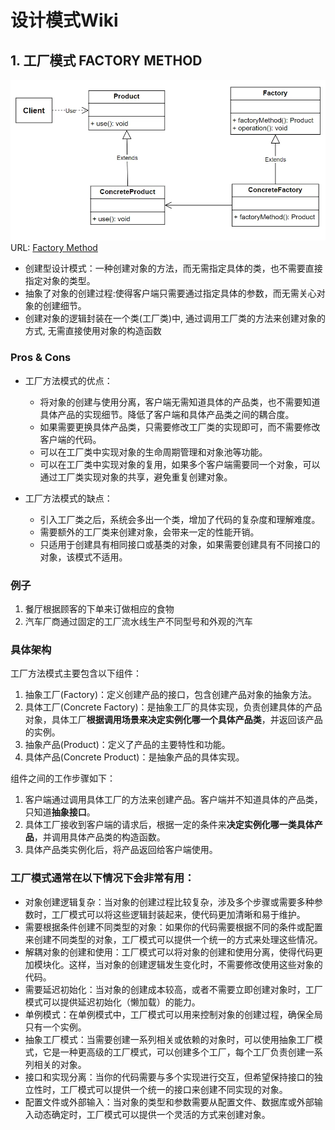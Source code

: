 # 设计模式Wiki 

## 1. 工厂模式 FACTORY METHOD 

![alt text](FacMethod.png)
URL: [Factory Method](https://mp.weixin.qq.com/s?__biz=MzAxNDc5MDYwNw==&mid=2247486481&idx=1&sn=5b60546dea5cff1033551a6ec57aeeda&scene=19#wechat_redirect) 

- 创建型设计模式：一种创建对象的方法，而无需指定具体的类，也不需要直接指定对象的类型。
- 抽象了对象的创建过程:使得客户端只需要通过指定具体的参数，而无需关心对象的创建细节。
- 创建对象的逻辑封装在一个类(工厂类)中, 通过调用工厂类的方法来创建对象的方式, 无需直接使用对象的构造函数  

### Pros & Cons  
- 工厂方法模式的优点：
    - 将对象的创建与使用分离，客户端无需知道具体的产品类，也不需要知道具体产品的实现细节。降低了客户端和具体产品类之间的耦合度。
    - 如果需要更换具体产品类，只需要修改工厂类的实现即可，而不需要修改客户端的代码。
    - 可以在工厂类中实现对象的生命周期管理和对象池等功能。
    - 可以在工厂类中实现对象的复用，如果多个客户端需要同一个对象，可以通过工厂类实现对象的共享，避免重复创建对象。

- 工厂方法模式的缺点：
    - 引入工厂类之后，系统会多出一个类，增加了代码的复杂度和理解难度。
    - 需要额外的工厂类来创建对象，会带来一定的性能开销。
    - 只适用于创建具有相同接口或基类的对象，如果需要创建具有不同接口的对象，该模式不适用。

### 例子 
1. 餐厅根据顾客的下单来订做相应的食物 
2. 汽车厂商通过固定的工厂流水线生产不同型号和外观的汽车 

### 具体架构
工厂方法模式主要包含以下组件：
1. 抽象工厂(Factory)：定义创建产品的接口，包含创建产品对象的抽象方法。
2. 具体工厂(Concrete Factory)：是抽象工厂的具体实现，负责创建具体的产品对象，具体工厂**根据调用场景来决定实例化哪一个具体产品类**，并返回该产品的实例。
3. 抽象产品(Product)：定义了产品的主要特性和功能。
4. 具体产品(Concrete Product)：是抽象产品的具体实现。


组件之间的工作步骤如下：
1. 客户端通过调用具体工厂的方法来创建产品。客户端并不知道具体的产品类，只知道**抽象接口**。
2. 具体工厂接收到客户端的请求后，根据一定的条件来**决定实例化哪一类具体产品**，并调用具体产品类的构造函数。
3. 具体产品类实例化后，将产品返回给客户端使用。  


### 工厂模式通常在以下情况下会非常有用：

- 对象创建逻辑复杂：当对象的创建过程比较复杂，涉及多个步骤或需要多种参数时，工厂模式可以将这些逻辑封装起来，使代码更加清晰和易于维护。
- 需要根据条件创建不同类型的对象：如果你的代码需要根据不同的条件或配置来创建不同类型的对象，工厂模式可以提供一个统一的方式来处理这些情况。
- 解耦对象的创建和使用：工厂模式可以将对象的创建和使用分离，使得代码更加模块化。这样，当对象的创建逻辑发生变化时，不需要修改使用这些对象的代码。
- 需要延迟初始化：当对象的创建成本较高，或者不需要立即创建对象时，工厂模式可以提供延迟初始化（懒加载）的能力。
- 单例模式：在单例模式中，工厂模式可以用来控制对象的创建过程，确保全局只有一个实例。
- 抽象工厂模式：当需要创建一系列相关或依赖的对象时，可以使用抽象工厂模式，它是一种更高级的工厂模式，可以创建多个工厂，每个工厂负责创建一系列相关的对象。
- 接口和实现分离：当你的代码需要与多个实现进行交互，但希望保持接口的独立性时，工厂模式可以提供一个统一的接口来创建不同实现的对象。
- 配置文件或外部输入：当对象的类型和参数需要从配置文件、数据库或外部输入动态确定时，工厂模式可以提供一个灵活的方式来创建对象。


